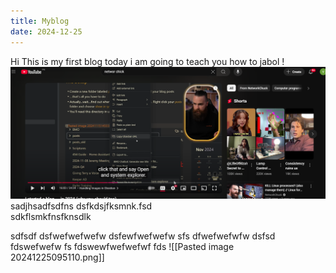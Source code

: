 ```yaml
---
title: Myblog
date: 2024-12-25
---
```

Hi This is my first blog today i am going to teach you how to jabol
!![Image Description](/images/Pasted%20image%2020241225091938.png)
sadjhsadfsdfns
dsfkdsjfksmnk.fsd\
sdkflsmkfnsfknsdlk

sdfsdf
dsfwefwefwefw
dsfewfwefwefw
sfs
dfwefwefwfw
dsfsd
fdswefwefw
fs
fdswewfwefwefwf
fds
![[Pasted image 20241225095110.png]]
